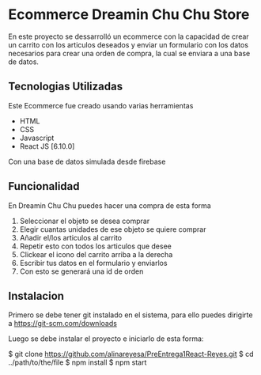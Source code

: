 # Ecommerce Dreamin Chu Chu Store

En este proyecto se dessarrolló un ecommerce con la capacidad de crear un carrito con los articulos deseados y enviar un formulario con los datos necesarios para crear una orden de compra, la cual se enviara a una base de datos.


## Tecnologias Utilizadas
Este Ecommerce fue creado usando varias herramientas
- HTML
- CSS
- Javascript
- React JS [6.10.0]

Con una base de datos simulada desde firebase

## Funcionalidad
En Dreamin Chu Chu puedes hacer una compra de esta forma
1. Seleccionar el objeto se desea comprar
2. Elegir cuantas unidades de ese objeto se quiere comprar
3. Añadir el/los articulos al carrito
4. Repetir esto con todos los articulos que desee
5. Clickear el icono del carrito arriba a la derecha
6. Escribir tus datos en el formulario y enviarlos
7. Con esto se generará una id de orden

## Instalacion
Primero se debe tener git instalado en el sistema, para ello puedes dirigirte a
https://git-scm.com/downloads

Luego se debe instalar el proyecto e iniciarlo de esta forma:

$ git clone https://github.com/alinareyesa/PreEntrega1React-Reyes.git
$ cd ../path/to/the/file
$ npm install
$ npm start
